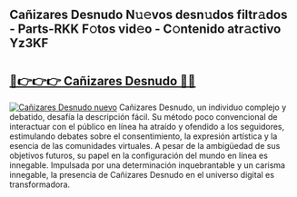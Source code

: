 ## Cañizares Desnudo N𝚞𝚎vos desn𝚞dos filtr𝚊dos - Parts-RKK F𝚘tos vid𝚎o - C𝚘ntenido atr𝚊ctivo Yz3KF

# <h2><a href="http://mb5qnf.tromn.icu/?c=Ca%c3%b1izares+Desnudo">🔗👉👉👉 Cañizares Desnudo 🔗🔗</a></h2>

[![Cañizares Desnudo nuevo](https://i.imgur.com/pEAQMta.gif)](http://mb5qnf.tromn.icu/?c=Ca%c3%b1izares+Desnudo)
Cañizares Desnudo, un individuo complejo y debatido, desafía la descripción fácil. Su método poco convencional de interactuar con el público en línea ha atraído y ofendido a los seguidores, estimulando debates sobre el consentimiento, la expresión artística y la esencia de las comunidades virtuales. A pesar de la ambigüedad de sus objetivos futuros, su papel en la configuración del mundo en línea es innegable. Impulsada por una determinación inquebrantable y un carisma innegable, la presencia de Cañizares Desnudo en el universo digital es transformadora.
